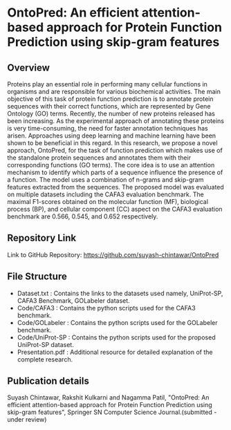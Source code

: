 # OntoPred: An efficient attention-based approach for Protein Function Prediction using skip-gram features

## Overview
Proteins play an essential role in performing many cellular functions in organisms and are responsible for various biochemical activities. The main objective of this task of protein function prediction is to annotate protein sequences with their correct functions, which are represented by Gene Ontology (GO) terms.  Recently, the number of new proteins released has been increasing. As the experimental approach of annotating these proteins is very time-consuming, the need for faster annotation techniques has arisen. Approaches using deep learning and machine learning have been shown to be beneficial in this regard. In this research, we propose a novel approach, OntoPred, for the task of function prediction which makes use of the standalone protein sequences and annotates them with their corresponding functions (GO terms). The core idea is to use an attention mechanism to identify which parts of a sequence influence the presence of a function. The model uses a combination of n-grams and skip-gram features extracted from the sequences. The proposed model was evaluated on multiple datasets including the CAFA3 evaluation benchmark. The maximal F1-scores obtained on the molecular function (MF), biological process (BP), and cellular component (CC) aspect on the CAFA3 evaluation benchmark are 0.566, 0.545, and  0.652 respectively. 

## Repository Link
Link to GitHub Repository:
https://github.com/suyash-chintawar/OntoPred

## File Structure
- Dataset.txt : Contains the links to the datasets used namely, UniProt-SP, CAFA3 Benchmark, GOLabeler dataset.
- Code/CAFA3 : Contains the python scripts used for the CAFA3 benchmark.
- Code/GOLabeler : Contains the python scripts used for the GOLabeler benchmark.
- Code/UniProt-SP : Contains the python scripts used for the proposed UniProt-SP dataset.
- Presentation.pdf : Additional resource for detailed explanation of the complete research.

## Publication details
Suyash Chintawar, Rakshit Kulkarni and Nagamma Patil, "OntoPred: An efficient attention-based approach for Protein Function Prediction using skip-gram features", Springer SN Computer Science Journal.(submitted - under review)



